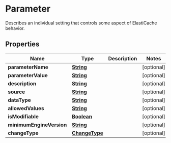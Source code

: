 

# Parameter

Describes an individual setting that controls some aspect of ElastiCache behavior.

## Properties

| Name | Type | Description | Notes |
|------------ | ------------- | ------------- | -------------|
|**parameterName** | [**String**](String.md) |  |  [optional] |
|**parameterValue** | [**String**](String.md) |  |  [optional] |
|**description** | [**String**](String.md) |  |  [optional] |
|**source** | [**String**](String.md) |  |  [optional] |
|**dataType** | [**String**](String.md) |  |  [optional] |
|**allowedValues** | [**String**](String.md) |  |  [optional] |
|**isModifiable** | [**Boolean**](Boolean.md) |  |  [optional] |
|**minimumEngineVersion** | [**String**](String.md) |  |  [optional] |
|**changeType** | [**ChangeType**](ChangeType.md) |  |  [optional] |




